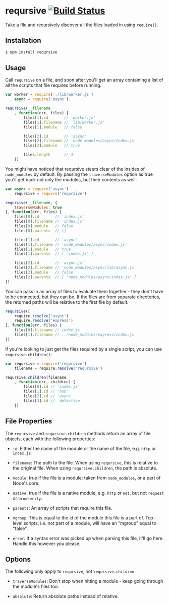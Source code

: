 # reqursive [![Build Status](https://secure.travis-ci.org/hughsk/reqursive.png?branch=master)](http://travis-ci.org/hughsk/reqursive)

Take a file and recursively discover all the files loaded in using `require()`.

## Installation

``` bash
$ npm install reqursive
```

## Usage

Call `reqursive` on a file, and soon after you'll get an array containing
a list of all the scripts that file requires before running.

``` javascript
var worker = require('./lib/worker.js')
  , async = require('async')

reqursive(__filename
    , function(err, files) {
        files[1].id       // 'worker.js'
        files[1].filename // 'lib/worker.js'
        files[1].module   // false

        files[2].id       // 'async'
        files[2].filename // 'node_modules/async/index.js'
        files[2].module   // true

        files.length      // 3
    })
```

You might have noticed that reqursive steers clear of the insides of `node_modules`
by default. By passing the `traverseModules` option as true you'll get back
not only the modules, but their contents as well:

``` javascript
var async = require('async')
  , reqursive = require('reqursive')

reqursive(__filename, {
    traverseModules: true    
}, function(err, files) {
    files[0].id       // 'index.js'
    files[0].filename // 'index.js'
    files[0].module   // false
    files[0].parents  // []

    files[1].id       // 'async'
    files[1].filename // 'node_modules/async/index.js'
    files[1].module   // true
    files[1].parents  // [ 'index.js' ]

    files[2].id       // 'async.js'
    files[2].filename // 'node_modules/async/lib/async.js'
    files[2].module   // false
    files[2].parents  // [ 'node_modules/async/index.js' ]
})
```

You can pass in an array of files to evaluate them together - they don't have
to be connected, but they can be. If the files are from separate directories,
the returned paths will be relative to the first file by default.

``` javascript
reqursive([
    require.resolve('async')
  , require.resolve('express')
], function(err, files) {
    files[0].filename // index.js
    files[1].filename // ../node_modules/express/index.js
})
```

If you're looking to just get the files required by a single script, you can
use `reqursive.children()`:

``` javascript
var reqursive = require('reqursive')
  , filename = require.resolve('reqursive')

reqursive.children(filename
    , function(err, children) {
        files[0].id // 'index.js'
        files[1].id // 'nub'
        files[2].id // 'async'
        files[3].id // 'detective'
    })
```

## File Properties

The `reqursive` and `reqursive.children` methods return an array of file
objects, each with the following properties:

* `id`: Either the name of the module or the name of the file, e.g. `http` or
  `index.js`

* `filename`: The path to the file. When using `reqursive`, this is relative to
  the original file. When using `reqursive.children`, the path is absolute.

* `module`: true if the file is a module: taken from `node_modules`, or a part
  of Node's core.

* `native`: true if the file is a native module, e.g. `http` or `net`, but not
  `request` or `browserify`.

* `parents`: An array of scripts that require this file.

* `mgroup`: This is equal to the id of the module this file is a part of.
  Top-level scripts, i.e. not part of a module, will have an "mgroup" equal to
  "false".

* `error`: If a syntax error was picked up when parsing this file, it'll go
  here. Handle this however you please.

## Options

The following only apply to `reqursive`, not `reqursive.children`

* `traverseModules`: Don't stop when hitting a module - keep going through the
  module's files too.

* `absolute`: Return absolute paths instead of relative.